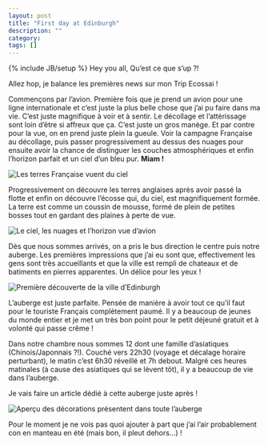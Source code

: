 ```yaml
---
layout: post
title: "First day at Edinburgh"
description: ""
category: 
tags: []
---
```

{% include JB/setup %}
Hey you all, Qu’est ce que s’up ?!

Allez hop, je balance les premières news sur mon Trip Ecossai !

Commençons par l’avion. Première fois que je prend un avion pour une ligne internationale et c’est juste la plus belle chose que j’ai pu faire dans ma vie. C’est juste magnifique à voir et à sentir. Le décollage et l’attérissage sont loin d’être si affreux que ça. C’est juste un gros manège. Et par contre pour la vue, on en prend juste plein la gueule. Voir la campagne Française au décollage, puis passer progressivement au dessus des nuages pour ensuite avoir la chance de distinguer les couches atmosphériques et enfin l’horizon parfait et un ciel d’un bleu pur. **Miam !**

<img src="{{BASE_PATH}}/data/avion.jpg" alt="Les terres Française vuent du ciel" style="display: block; margin-right: auto; margin-left: auto;" />

Progressivement on découvre les terres anglaises après avoir passé la flotte et enfin on découvre l’écosse qui, du ciel, est magnifiquement formée. La terre est comme un coussin de mousse, formé de plein de petites bosses tout en gardant des plaines à perte de vue.

<img src="{{BASE_PATH}}/data/avion1.jpg" alt="Le ciel, les nuages et l’horizon vue d’avion" style="display: block; margin-right: auto; margin-left: auto;" />

Dès que nous sommes arrivés, on a pris le bus direction le centre puis notre auberge. Les premières impressions que j’ai eu sont que, effectivement les gens sont très accueillants et que la ville est rempli de chateaux et de batiments en pierres apparentes. Un délice pour les yeux !

<img src="{{BASE_PATH}}/data/Edi1.jpg" alt="Première découverte de la ville d’Edinburgh" style="display: block; margin-right: auto; margin-left: auto;" />

L’auberge est juste parfaite. Pensée de manière à avoir tout ce qu’il faut pour le touriste Français complètement paumé. Il y a beaucoup de jeunes du monde entier et je met un très bon point pour le petit déjeuné gratuit et à volonté qui passe crême !

Dans notre chambre nous sommes 12 dont une famille d’asiatiques (Chinois/Japonnais ?!). Couché vers 22h30 (voyage et décalage horaire perturbant), le matin c’est 6h30 réveillé et 7h debout. Malgré ces heures matinales (à cause des asiatiques qui se lèvent tôt), il y a beaucoup de vie dans l’auberge.

Je vais faire un article dédié à cette auberge juste après ! 

<img src="{{BASE_PATH}}/data/Caledonian.jpg" alt="Aperçu des décorations présentent dans toute l’auberge" style="display: block; margin-right: auto; margin-left: auto;" />

Pour le moment je ne vois pas quoi ajouter à part que j’ai l’air probablement con en manteau en été (mais bon, il pleut dehors...) !
